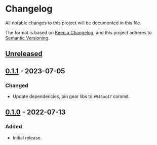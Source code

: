 # Changelog
All notable changes to this project will be documented in this file.

The format is based on [Keep a Changelog](https://keepachangelog.com/en/1.0.0/),
and this project adheres to [Semantic Versioning](https://semver.org/spec/v2.0.0.html).

## [Unreleased]

## [0.1.1] - 2023-07-05
### Changed
- Update dependencies, pin gear libs to `#946ac47` commit.

## [0.1.0] - 2022-07-13
### Added
- Initial release.

[Unreleased]: https://github.com/gear-dapps/app/compare/0.1.1...HEAD
[0.1.1]: https://github.com/gear-dapps/app/compare/0.1.0...0.1.1
[0.1.0]: https://github.com/gear-dapps/app/compare/a40d727...0.1.0
